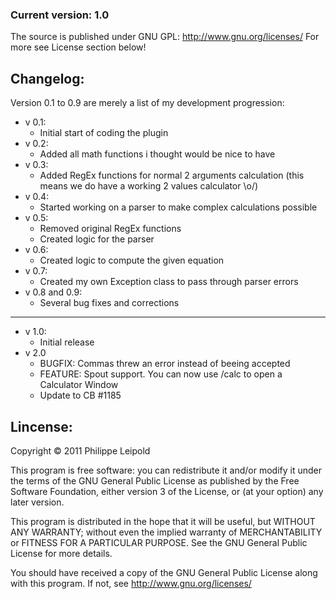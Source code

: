 ### Current version: 1.0

The source is published under GNU GPL: http://www.gnu.org/licenses/
For more see License section below!

Changelog:
----------
Version 0.1 to 0.9 are merely a list of my development progression:

* v 0.1:
    - Initial start of coding the plugin
* v 0.2:
    - Added all math functions i thought would be nice to have
* v 0.3:
    - Added RegEx functions for normal 2 arguments calculation (this means we do have a working 2 values calculator \o/)
* v 0.4:
    - Started working on a parser to make complex calculations possible
* v 0.5:
    - Removed original RegEx functions
    - Created logic for the parser
* v 0.6:
    - Created logic to compute the given equation
* v 0.7:
    - Created my own Exception class to pass through parser errors
* v 0.8 and 0.9:
    - Several bug fixes and corrections

---------------------------

* v 1.0:
    - Initial release
* v 2.0
    - BUGFIX: Commas threw an error instead of beeing accepted
    - FEATURE: Spout support. You can now use /calc to open a Calculator Window
    - Update to CB #1185


Lincense:
---------

Copyright &copy; 2011  Philippe Leipold

This program is free software: you can redistribute it and/or modify
it under the terms of the GNU General Public License as published by
the Free Software Foundation, either version 3 of the License, or
(at your option) any later version.

This program is distributed in the hope that it will be useful,
but WITHOUT ANY WARRANTY; without even the implied warranty of
MERCHANTABILITY or FITNESS FOR A PARTICULAR PURPOSE.  See the
GNU General Public License for more details.

You should have received a copy of the GNU General Public License
along with this program.  If not, see <http://www.gnu.org/licenses/>